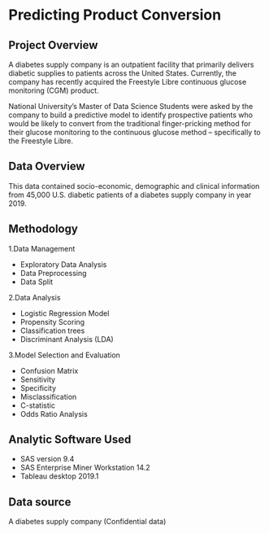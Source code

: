 # Predicting Product Conversion

## Project Overview

A diabetes supply company is an outpatient facility that primarily delivers diabetic supplies to patients across the United States. Currently, the company has recently acquired the Freestyle Libre continuous glucose monitoring (CGM) product.

National University’s Master of Data Science Students were asked by the company to build a predictive model to identify prospective patients who would be likely to convert from the traditional finger-pricking method for their glucose monitoring to the continuous glucose method – specifically to the Freestyle Libre. 

## Data Overview

This data contained socio-economic, demographic and clinical information from 45,000 U.S. diabetic patients of a diabetes supply company in year 2019.

## Methodology

1.Data Management
  - Exploratory Data Analysis
  - Data Preprocessing
  - Data Split

2.Data Analysis
  - Logistic Regression Model
  - Propensity Scoring 
  - Classification trees 
  - Discriminant Analysis (LDA) 

3.Model Selection and Evaluation
  - Confusion Matrix 
  - Sensitivity
  - Specificity 
  - Misclassification 
  - C-statistic 
  - Odds Ratio Analysis 
  
## Analytic Software Used

- SAS version 9.4
- SAS Enterprise Miner Workstation 14.2 
- Tableau desktop 2019.1 

## Data source

A diabetes supply company (Confidential data)
